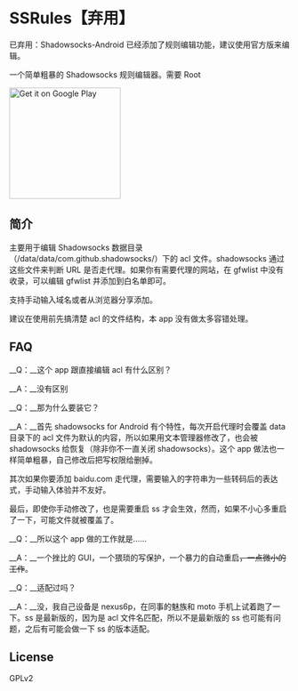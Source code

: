 # SSRules【弃用】

已弃用：Shadowsocks-Android 已经添加了规则编辑功能，建议使用官方版来编辑。

一个简单粗暴的 Shadowsocks 规则编辑器。需要 Root

<a href='https://play.google.com/store/apps/details?id=com.twiceyuan.ssrules&utm_source=global_co&utm_medium=prtnr&utm_content=Mar2515&utm_campaign=PartBadge&pcampaignid=MKT-Other-global-all-co-prtnr-py-PartBadge-Mar2515-1'><img width="200px" alt='Get it on Google Play' src='https://play.google.com/intl/en_us/badges/images/generic/en_badge_web_generic.png'/></a>

## 简介

主要用于编辑 Shadowsocks 数据目录（/data/data/com.github.shadowsocks/）下的 acl 文件。shadowsocks 通过这些文件来判断 URL 是否走代理。如果你有需要代理的网站，在 gfwlist 中没有收录，可以编辑 gfwlist 并添加到白名单即可。

支持手动输入域名或者从浏览器分享添加。

建议在使用前先搞清楚 acl 的文件结构，本 app 没有做太多容错处理。

## FAQ

__Q：__这个 app 跟直接编辑 acl 有什么区别？

__A：__没有区别


__Q：__那为什么要装它？

__A：__首先 shadowsocks for Android 有个特性，每次开启代理时会覆盖 data 目录下的 acl 文件为默认的内容，所以如果用文本管理器修改了，也会被 shadowsocks 给恢复（除非你不一直关闭 shadowsocks）。这个 app 做法也一样简单粗暴，自己修改后把写权限给删掉。

   其次如果你要添加 baidu.com 走代理，需要输入的字符串为一些转码后的表达式，手动输入体验并不友好。

   最后，即使你手动修改了，也是需要重启 ss 才会生效，然而，如果不小心多重启了一下，可能文件就被覆盖了。

__Q：__所以这个 app 做的工作就是……

__A：__一个挫比的 GUI，一个猥琐的写保护，一个暴力的自动重启~~，一点微小的工作~~。

__Q：__适配过吗？

__A：__没，我自己设备是 nexus6p，在同事的魅族和 moto 手机上试着跑了一下。ss 是最新版的，因为是 acl 文件名匹配，所以不是最新版的 ss 也可能有问题，之后有可能会做一下 ss 的版本适配。

## License

GPLv2
